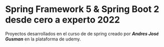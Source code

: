 # Spring Framework 5 & Spring Boot 2 desde cero a experto 2022

Proyectos desarrollados en el curso de de spring creado por ___Andres José Gusman___ en la plataforma de udemy.

